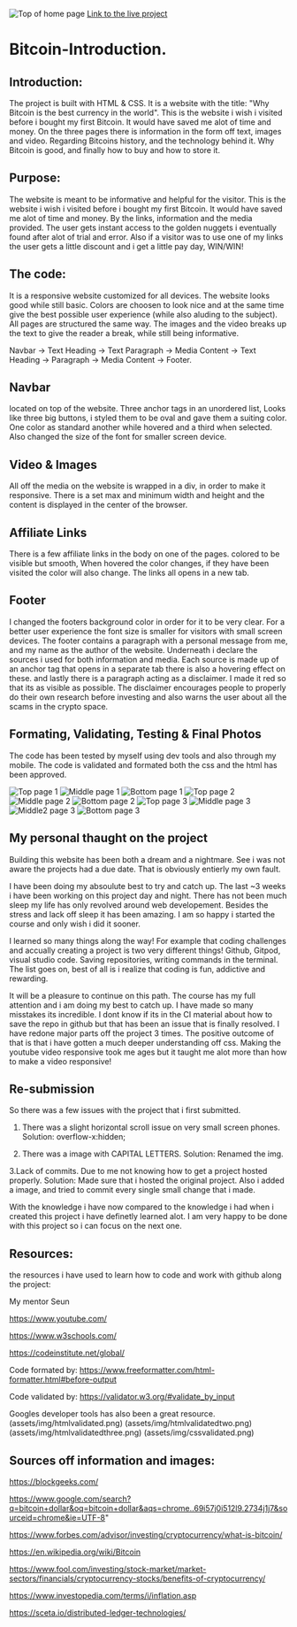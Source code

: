 ![Top of home page](assets/img/1.1.png)
[Link to the live project](https://mejkej.github.io/Bitcoin-Introduction/index.html)
# Bitcoin-Introduction.

## Introduction:
The project is built with HTML & CSS.
It is a website with the title: "Why Bitcoin is the best currency in the world".
This is the website i wish i visited before i bought my first Bitcoin. It would have saved me alot of time and money.
On the three pages there is information in the form off text, images and video. Regarding Bitcoins history, and the technology behind it. Why Bitcoin is good, and finally how to buy and how to store it.

## Purpose:
The website is meant to be informative and helpful for the visitor. This is the website i wish i visited before i bought my first Bitcoin. It would have saved me alot of time and money.
By the links, information and the media provided. The user gets instant access to the golden nuggets i eventually found after alot of trial and error. Also if a visitor was to use one of my links the user gets a little discount and i get a little pay day, WIN/WIN!

## The code:

It is a responsive website customized for all devices. The website looks good while still basic. Colors are choosen to look nice and at the same time give the best possible user experience (while also aluding to the subject). All pages are structured the same way. The images and the video breaks up the text to give the reader a break, while still being informative.

Navbar -> Text Heading -> Text Paragraph -> Media Content -> Text Heading -> Paragraph -> Media Content -> Footer.


## Navbar
located on top of the website. Three anchor tags in an unordered list, Looks like three big buttons, i styled them to be oval and gave them a suiting color. One color as standard another while hovered and a third when selected.
Also changed the size of the font for smaller screen device.


## Video & Images
All off the media on the website is wrapped in a div, in order to make it responsive. There is a set max and minimum width and height and the content is displayed in the center of the browser.


## Affiliate Links 
There is a few affiliate links in the body on one of the pages. colored to be visible but smooth, When hovered the color changes, if they have been visited the color will also change. The links all opens in a new tab. 


## Footer
I changed the footers background color in order for it to be very clear. For a better user experience the font size is smaller for visitors with small screen devices.
The footer contains a paragraph with a personal message from me, and my name as the author of the website.
Underneath i declare the sources i used for both information and media. Each source is made up of an anchor tag that opens in a separate tab there is also a hovering effect on these. and lastly there is a paragraph acting as a disclaimer. I made it red so that its as visible as possible. The disclaimer encourages people to properly do their own research before investing and also warns the user about all the scams in the crypto space.

## Formating, Validating, Testing & Final Photos
The code has been tested by myself using dev tools and also through my mobile.
The code is validated and formated both the css and the html has been approved.

![Top page 1](assets/img/1.1.png)
![Middle page 1](assets/img/1.2.png)
![Bottom page 1](assets/img/1.3.png)
![Top page 2](assets/img/2.1.png)
![Middle page 2](assets/img/2.2.png)
![Bottom page 2](assets/img/2.3.png)
![Top page 3](assets/img/3.1.png)
![Middle page 3](assets/img/3.2.png)
![Middle2 page 3](assets/img/3.3.png)
![Bottom page 3](assets/img/3.4.png)




## My personal thaught on the project
Building this website has been both a dream and a nightmare. See i was not aware the projects had a due date.
That is obviously entierly my own fault.

I have been doing my absoulute best to try and catch up. The last ~3 weeks i have been working on this project day and night. There has not been much sleep my life has only revolved around web developement. Besides the stress and lack off sleep it has been amazing. I am so happy i started the course and only wish i did it sooner.

I learned so many things along the way! For example that coding challenges and accually creating a project is two very
different things! Github, Gitpod, visual studio code. Saving repositories, writing commands in the terminal. The list goes on, best of all is i realize that coding is fun, addictive and rewarding.

It will be a pleasure to continue on this path. The course has my full attention and i am doing my best to catch up. I have made so many misstakes its incredible. I dont know if its in the CI material about how to save the repo in github but that has been an issue that is finally resolved. I have redone major parts off the project 3 times. The positive outcome of that is that i have gotten a much deeper understanding off css. Making the youtube video responsive took me ages but it taught me alot more than how to make a video responsive! 

## Re-submission
So there was a few issues with the project that i first submitted. 
1. There was a slight horizontal scroll issue on very small screen phones. 
Solution: overflow-x:hidden;

2. There was a image with CAPITAL LETTERS. Solution: Renamed the img.

3.Lack of commits. Due to me not knowing how to get a project hosted properly.
Solution: Made sure that i hosted the original project. Also i added a image, and tried to commit 
every single small change that i made.

With the knowledge i have now compared to the knowledge i had when i created this project i have
definetly learned alot. I am very happy to be done with this project so i can focus on the next one.


## Resources:
the resources i have used to learn how to code and work with github along the project:

My mentor Seun

https://www.youtube.com/ 

https://www.w3schools.com/

https://codeinstitute.net/global/

Code formated by:
https://www.freeformatter.com/html-formatter.html#before-output

Code validated by:
https://validator.w3.org/#validate_by_input

Googles developer tools has also been a great resource.
(assets/img/htmlvalidated.png)
(assets/img/htmlvalidatedtwo.png)
(assets/img/htmlvalidatedthree.png)
(assets/img/cssvalidated.png)
## Sources off information and images:

https://blockgeeks.com/

https://www.google.com/search?q=bitcoin+dollar&oq=bitcoin+dollar&aqs=chrome..69i57j0i512l9.2734j1j7&sourceid=chrome&ie=UTF-8"

https://www.forbes.com/advisor/investing/cryptocurrency/what-is-bitcoin/

https://en.wikipedia.org/wiki/Bitcoin

https://www.fool.com/investing/stock-market/market-sectors/financials/cryptocurrency-stocks/benefits-of-cryptocurrency/

https://www.investopedia.com/terms/i/inflation.asp

https://sceta.io/distributed-ledger-technologies/